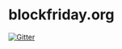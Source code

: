 # blockfriday.org

[![Gitter](https://badges.gitter.im/Join%20Chat.svg)](https://gitter.im/holstee/blockfriday.org?utm_source=badge&utm_medium=badge&utm_campaign=pr-badge&utm_content=badge)